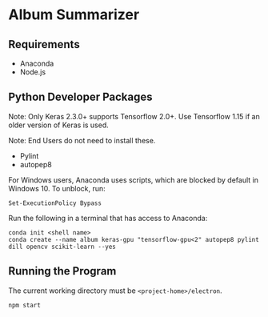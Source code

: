 # Album Summarizer
## Requirements
- Anaconda
- Node.js

## Python Developer Packages
Note: Only Keras 2.3.0+ supports Tensorflow 2.0+. Use Tensorflow 1.15 if an older version of Keras is used.

Note: End Users do not need to install these.
- Pylint
- autopep8

For Windows users, Anaconda uses scripts, which are blocked by default in Windows 10. To unblock, run:
```
Set-ExecutionPolicy Bypass
```

Run the following in a terminal that has access to Anaconda:
```
conda init <shell name>
conda create --name album keras-gpu "tensorflow-gpu<2" autopep8 pylint dill opencv scikit-learn --yes
```

## Running the Program
The current working directory must be `<project-home>/electron`.
```
npm start
```